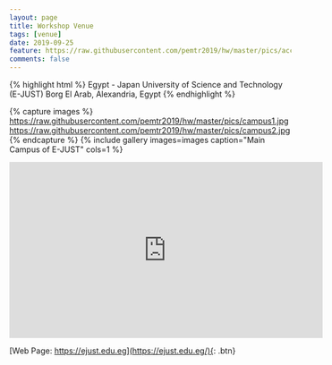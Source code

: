 ```yaml
---
layout: page
title: Workshop Venue
tags: [venue]
date: 2019-09-25
feature: https://raw.githubusercontent.com/pemtr2019/hw/master/pics/accom.jpg
comments: false
---
```



{% highlight html %}
Egypt - Japan University of Science and Technology (E-JUST)
Borg El Arab, 
Alexandria, 
Egypt
{% endhighlight %}

{% capture images %}
    https://raw.githubusercontent.com/pemtr2019/hw/master/pics/campus1.jpg
    https://raw.githubusercontent.com/pemtr2019/hw/master/pics/campus2.jpg
{% endcapture %}
{% include gallery images=images caption="Main Campus of E-JUST" cols=1 %}

<iframe width="560" height="315" src="https://www.youtube.com/embed/5cM5lZHMWyo" frameborder="0"> </iframe>

[Web Page: https://ejust.edu.eg](https://ejust.edu.eg/){: .btn}

